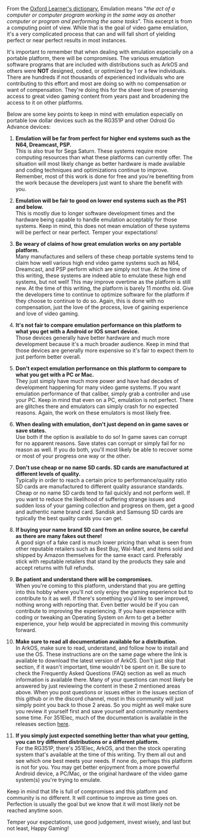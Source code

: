 From the [Oxford Learner's dictionary](https://www.oxfordlearnersdictionaries.com/us/definition/english/emulation), Emulation means "_the act of a computer or computer program working in the same way as another computer or program and performing the same tasks_".  This excerpt is from a computing point of view.  While that is the goal of video game emulation, it's a very complicated process that can and will fall short of yielding perfect or near perfect results in most instances.

It's important to remember that when dealing with emulation especially on a portable platform, there will be compromises.  The various emulation software programs that are included with distributions such as ArkOS and others were **NOT** designed, coded, or optimized by 1 or a few individuals.  There are hundreds if not thousands of experienced individuals who are contributing to this effort and most are doing so with no compensation or want of compensation.  They're doing this for the sheer love of preserving access to great video gaming content from years past and broadening the access to it on other platforms.

Below are some key points to keep in mind with emulation especially on portable low dollar devices such as the RG351P and other Odroid Go Advance devices:

1. **Emulation will be far from perfect for higher end systems such as the N64, Dreamcast, PSP.** \
This is also true for Sega Saturn.  These systems require more computing resources than what these platforms can currently offer.  The situation will most likely change as better hardware is made available and coding techniques and optimizations continue to improve.  Remember, most of this work is done for free and you're benefiting from the work because the developers just want to share the benefit with you.  

2. **Emulation will be fair to good on lower end systems such as the PS1 and below.** \
This is mostly due to longer software development times and the hardware being capable to handle emulation acceptably for those systems.  Keep in mind, this does not mean emulation of these systems will be perfect or near perfect.  Temper your expectations!

3. **Be weary of claims of how great emulation works on any portable platform.**  \
Many manufactures and sellers of these cheap portable systems tend to claim how well various high end video game systems such as N64, Dreamcast, and PSP perform which are simply not true.  At the time of this writing, these systems are indeed able to emulate these high end systems, but not well!  This may improve overtime as the platform is still new.  At the time of this writing, the platform is barely 11 months old.  Give the developers time to continue to optimize software for the platform if they choose to continue to do so.  Again, this is done with no compensation, just the love of the process, love of gaining experience and love of video gaming.

4. **It's not fair to compare emulation performance on this platform to what you get with a Android or IOS smart device.**  \
Those devices generally have better hardware and much more development because it's a much broader audience.  Keep in mind that those devices are generally more expensive so it's fair to expect them to just perform better overall.

5. **Don't expect emulation performance on this platform to compare to what you get with a PC or Mac.**  \
They just simply have much more power and have had decades of development happening for many video game systems.  If you want emulation performance of that caliber, simply grab a controller and use your PC.  Keep in mind that even on a PC, emulation is not perfect.  There are glitches there and emulators can simply crash for no expected reasons.  Again, the work on these emulators is most likely free.

6. **When dealing with emulation, don't just depend on in game saves or save states.**  \
Use both if the option is available to do so!  In game saves can corrupt for no apparent reasons.  Save states can corrupt or simply fail for no reason as well.  If you do both, you'll most likely be able to recover some or most of your progress one way or the other.

7. **Don't use cheap or no name SD cards.  SD cards are manufactured at different levels of quality.**  \
Typically in order to reach a certain price to performance/quality ratio SD cards are manufactured to different quality assurance standards.  Cheap or no name SD cards tend to fail quickly and not perform well.  If you want to reduce the likelihood of suffering strange issues and sudden loss of your gaming collection and progress on them, get a good and authentic name brand card.  Sandisk and Samsung SD cards are typically the best quality cards you can get.  

8. **If buying your name brand SD card from an online source, be careful as there are many fakes out there!**  \
A good sign of a fake card is much lower pricing than what is seen from other reputable retailers such as Best Buy, Wal-Mart, and items sold and shipped by Amazon themselves for the same exact card.  Preferably stick with reputable retailers that stand by the products they sale and accept returns with full refunds.

9. **Be patient and understand there will be compromises.**  \
When you're coming to this platform, understand that you are getting into this hobby where you'll not only enjoy the gaming experience but to contribute to it as well.  If there's something you'd like to see improved, nothing wrong with reporting that.  Even better would be if you can contribute to improving the experiencing.  If you have experience with coding or tweaking an Operating System on Arm to get a better experience, your help would be appreciated in moving this community forward.

10. **Make sure to read all documentation available for a distribution.** \
In ArkOS, make sure to read, understand, and follow how to install and use the OS.  These instructions are on the same page where the link is available to download the latest version of ArkOS.  Don't just skip that section, if it wasn't important, time wouldn't be spent on it.  Be sure to check the Frequently Asked Questions (FAQ) section as well as much information is available there.  Many of your questions can most likely be answered by just reviewing the content in these 2 mentioned areas above.  When you post questions or issues either in the issues section of this github or in the discord channel, most in this community will just simply point you back to those 2 areas.  So you might as well make sure you review it yourself first and save yourself and community members some time.  For 351Elec, much of the documentation is available in the releases section [here](https://github.com/fewtarius/351ELEC/releases).

11. **If you simply just expected something better than what your getting, you can try different distributions or a different platform.**  \
For the RG351P, there's 351Elec, ArkOS, and then the stock operating system that's available at the time of this writing. Try them all out and see which one best meets your needs.  If none do, perhaps this platform is not for you.  You may get better enjoyment from a more powerful Android device, a PC/Mac, or the original hardware of the video game system(s) you're trying to emulate.

Keep in mind that life is full of compromises and this platform and community is no different.  It will continue to improve as time goes on.  Perfection is usually the goal but we know that it will most likely not be reached anytime soon.

Temper your expectations, use good judgement, invest wisely, and last but not least, Happy Gaming!